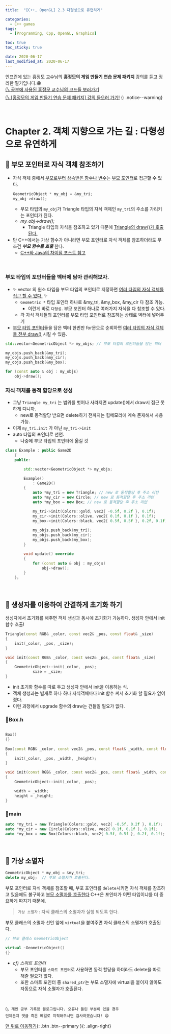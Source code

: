 ```yaml
---
title:  "[C++, OpenGL] 2.3 다형성으로 유연하게" 

categories:
  - C++ games
tags:
  - [Programming, Cpp, OpenGL, Graphics]

toc: true
toc_sticky: true

date: 2020-06-17
last_modified_at: 2020-06-17
---
```


인프런에 있는 홍정모 교수님의 **홍정모의 게임 만들기 연습 문제 패키지** 강의를 듣고 정리한 필기입니다.😀   
[🌜 공부에 사용된 홍정모 교수님의 코드들 보러가기](https://github.com/jmhong-simulation/GameDevPracticePackage)   
[🌜 [홍정모의 게임 만들기 연습 문제 패키지] 강의 들으러 가기!](https://www.inflearn.com/course/c-2)
{: .notice--warning}

<br>

# Chapter 2. 객체 지향으로 가는 길 : 다형성으로 유연하게

## 🔔 부모 포인터로 자식 객체 참조하기

- 자식 객체 중에서 <u>부모로부터 상속받은 함수나 변수</u>는 <u>부모 포인터</u>로 접근할 수 있다.
  ```cpp
  GeometricObject * my_obj = &my_tri;
  my_obj->draw();
  ```
  - 부모 타입의 `my_obj`가 Triangle 타입의 자식 객체인 `my_tri`의 주소를 가리키는 포인터가 된다.
  - *my_obj->draw();*
    - Triangle 타입의 자식을 참조하고 있기 때문에 <u>Triangle의 draw()가 호출된다.</u>
- 단 C++에서는 가상 함수가 아니라면 부모 포인터로 자식 객체를 참조하더라도 무조건 ***부모 함수를 호출*** 한다.
  - [C++와 Java의 차이점 포스트 참고](https://ansohxxn.github.io/c++%20games/chapter2-2/#java%EC%99%80-c%EC%9D%98-%EC%B0%A8%EC%9D%B4%EC%A0%90)

<br>

### 부모 타입의 포인터들을 벡터에 담아 관리해보자.

- ✨ vector 의 원소 타입을 부모 타입의 포인터로 지정하면 <u>여러 타입의 자식 객체를 접근 할 수 있다.</u> ✨
  - `Geometric *` 타입 포인터 하나로 &my_tri, &my_box, &my_cir 다 참조 가능.
    - 이런게 바로 `다형성`. 부모 포인터 하나로 여러가지 자식을 다 참조할 수 있다.
  - 각 자식 객체들의 포인터를 부모 타입 포인터로 참조하는 상태로 벡터에 넣어주기 
- <u>부모 타입 포인터</u>들을 담은 벡터 한번만 for문으로 순회하면 <u>여러 타입의 자식 객체들 전부 draw()</u> 시킬 수 있음. 

```cpp
std::vector<GeometricObject *> my_objs; // 부모 타입의 포인터들을 담는 벡터

my_objs.push_back(&my_tri);   
my_objs.push_back(&my_cir);
my_objs.push_back(&my_box);

for (const auto & obj : my_objs)   
	obj->draw();
```

### 자식 객체를 동적 할당으로 생성
- 그냥 `Triangle my_tri` 는 범위를 벗어나 사라지면 update()에서 draw시 접근 못하게 디니까.
  - new로 동적할당 받으면 delete하기 전까지는 힙메모리에 계속 존재해서 사용 가능.
- 이제 `my_tri.init` 가 아닌 `my_tri->init`
- auto 타입의 포인터로 선언.
  - 나중에 부모 타입의 포인터에 옮길 것 

```cpp
class Example : public Game2D
	{
	public:

		std::vector<GeometricObject *> my_objs;

		Example()
			: Game2D()
		{
			auto *my_tri = new Triangle; // new 로 동적할당 후 주소 리턴
			auto *my_cir = new Circle; // new 로 동적할당 후 주소 리턴
			auto *my_box = new Box; // new 로 동적할당 후 주소 리턴

			my_tri->init(Colors::gold, vec2{ -0.5f, 0.2f }, 0.1f);
			my_cir->init(Colors::olive, vec2{ 0.1f, 0.1f }, 0.1f);
			my_box->init(Colors::black, vec2{ 0.5f, 0.5f }, 0.2f, 0.1f);
		
			my_objs.push_back(my_tri);
			my_objs.push_back(my_cir);
			my_objs.push_back(my_box);
		}

		void update() override
		{
			for (const auto & obj : my_objs)
				obj->draw();
		}
	};
```
<br>

## 🔔 생성자를 이용하여 간결하게 초기화 하기
생성자에서 초기화를 해주면 객체 생성과 동시에 초기화가 가능하다. 생성자 안에서 init 함수 호출!

```cpp
Triangle(const RGB& _color, const vec2& _pos, const float& _size)
{
	init(_color, _pos, _size);
}

void init(const RGB& _color, const vec2& _pos, const float& _size)
{
	GeometricObject::init(_color, _pos);
			size = _size;
}
```
- init 초기화 함수를 따로 두고 생성자 안에서 init을 이용하는 식.
- 객체 생성과는 별개로 하나 하나 자식객체마다 init 함수 써서 초기화 할 필요가 없어졌다.
- 이런 과정에서 upgrade 함수의 draw는 건들일 필요가 없다.

### 📜Box.h

```cpp

Box()
{}
		
Box(const RGB& _color, const vec2& _pos, const float& _width, const float& _height)  // 생성자
{
	init(_color, _pos, _width, _height);
}

void init(const RGB& _color, const vec2& _pos, const float& _width, const float& _height)
{
	GeometricObject::init(_color, _pos);

	width = _width;
	height = _height;
}
```
### 📜main

```cpp
auto *my_tri = new Triangle(Colors::gold, vec2{ -0.5f, 0.2f }, 0.1f);
auto *my_cir = new Circle(Colors::olive, vec2{ 0.1f, 0.1f }, 0.1f);
auto *my_box = new Box(Colors::black, vec2{ 0.5f, 0.5f }, 0.2f, 0.1f);
```

<br>

## 🔔 가상 소멸자

```cpp
GeometricObject * my_obj = &my_tri;
delete my_obj;  // 부모 소멸자가 호출된다.
```
부모 포인터로 자식 객체를 참조할 때, 부포 포인터를 `delete`시키면 자식 객체를 참조하고 있음에도 불구하고 <u>부모 소멸자를 호출한다</u> C++은 포인터가 어떤 타입이냐를 더 중요하게 따지기 때문에.

> `가상 소멸자` : 자식 클래스의 소멸자가 실행 되도록 한다.

부모 클래스의 소멸자 선언 앞에 `virtual`을 붙여주면 자식 클래스의 소멸자가 호출된다.

```cpp
// 부모 클래스 GeometricObject

virtual ~GeometricObject()
{}
```

- *cf) 스마트 포인터*
  - 부모 포인터를 `스마트 포인터`로 사용하면 동적 할당을 하더라도 delete을 따로 해줄 필요가 없다. 
  - 또한 스마트 포인터 중 `shared_ptr`는 부모 소멸자에 virtual을 붙이지 않아도 자동으로 자식 소멸자가 호출된다.


<br>

    🌜 개인 공부 기록용 블로그입니다. 오류나 틀린 부분이 있을 경우 
    언제든지 댓글 혹은 메일로 지적해주시면 감사하겠습니다! 😄

[맨 위로 이동하기](#){: .btn .btn--primary }{: .align-right}